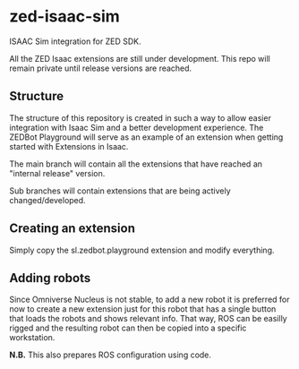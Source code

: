 # zed-isaac-sim
ISAAC Sim integration for ZED SDK.

All the ZED Isaac extensions are still under development. This repo will remain private until release versions are reached.

## Structure
The structure of this repository is created in such a way to allow easier integration with Isaac Sim and a better development experience.
The ZEDBot Playground will serve as an example of an extension when getting started with Extensions in Isaac.

The main branch will contain all the extensions that have reached an "internal release" version.

Sub branches will contain extensions that are being actively changed/developed.


## Creating an extension
Simply copy the sl.zedbot.playground extension and modify everything.

## Adding robots
Since Omniverse Nucleus is not stable, to add a new robot it is preferred for now to create a new extension just for this robot that has a single button that loads the robots and shows relevant info. That way, ROS can be easilly rigged and the resulting robot can then be copied into a specific workstation.

**N.B.** This also prepares ROS configuration using code.